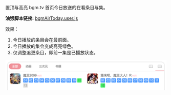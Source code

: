 置顶与高亮 bgm.tv 首页今日放送的在看条目与集。

**油猴脚本链接:**
[bgmAirToday.user.js](https://raw.githubusercontent.com/kjtsune/UserScripts/main/bgmAirToday/bgmAirToday.user.js)

效果：

1. 今日播放的条目会在最前面。
2. 今日播放的集会变成高亮绿色。
3. 仅调整追更条目，即前一集是已播放状态。

![](https://raw.githubusercontent.com/kjtsune/UserScripts/main/bgmAirToday/screenshot.png)
